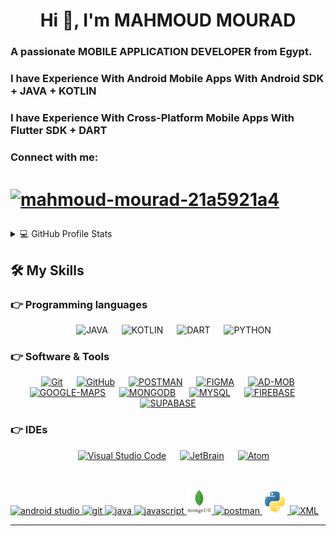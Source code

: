 <h1 align="center">Hi 👋, I'm MAHMOUD MOURAD</h1>
<h3 align="left">A passionate MOBILE APPLICATION DEVELOPER from Egypt.</h3>
<h3 align="left">I have Experience With Android Mobile Apps With Android SDK + JAVA + KOTLIN</h3>
<h3 align="left">I have Experience With Cross-Platform Mobile Apps With Flutter SDK + DART</h3>

<h3 align="left">Connect with me:</h3>
<p align="left">
<h1>    
<a href="https://linkedin.com/in/mahmoud-mourad-21a5921a4" target="blank"><img align="center" src="https://raw.githubusercontent.com/rahuldkjain/github-profile-readme-generator/master/src/images/icons/Social/linked-in-alt.svg" alt="mahmoud-mourad-21a5921a4" height="30" width="40" /></a>
</p>
</h1>


<details> 
  <summary>💻 GitHub Profile Stats</summary>
  <div>
    <h2 align="center"> 📊 Github stats </h2>
      <br/>
        <p align="center">
          <a href="https://github.com/1999AZZAR/">
          <img src="https://github-readme-stats.vercel.app/api/top-langs/?username=mahmourad98&langs_count=6&theme=gruvbox&layout=compact&hide_border=true"               alt="mahmourad98 :: Top Langs" /></a>
        </p>
        <p align="center">
          <a href="https://github.com/1999AZZAR/">
          <img width="49.5%" src="https://github-readme-stats.vercel.app/api?username=mahmourad98&show_icons=true&theme=gruvbox&hide_border=true" />
          <img width="49.5%" src="https://github-readme-streak-stats.herokuapp.com/?user=mahmourad98&theme=gruvbox&hide_border=true" />
          </a>
       </p>
     <br>
  </div>    
</details>

## 🛠️ My Skills

### 👉 Programming languages

<p align="center"> 
  &emsp; 
  <a> 
    <img alt="JAVA" src="https://www.vectorlogo.zone/logos/java/java-horizontal.svg">
  </a> 
  &emsp;
  <a> 
    <img alt="KOTLIN" src="https://www.vectorlogo.zone/logos/kotlinlang/kotlinlang-ar21.svg">
  </a> 
  &emsp;
  <a> 
     <img alt="DART" src="https://www.vectorlogo.zone/logos/dartlang/dartlang-ar21.svg">
   </a>
  &emsp;
  <a> 
    <img alt="PYTHON" src="https://www.vectorlogo.zone/logos/python/python-horizontal.svg">
  </a>
</p>

 ### 👉 Software & Tools
 
<p align="center">
  &emsp;
    <a href="#"><img alt="Git" src="https://img.shields.io/badge/Git%20-%23F05033.svg?style=plastic&logo=git&logoColor=white"></a>
  &emsp;
    <a href="#"><img alt="GitHub" src="https://img.shields.io/badge/github-%23181717.svg?style=plastic&logo=github&logoColor=white"></a>
  &emsp;
    <a href="#"><img alt="POSTMAN" src="https://www.vectorlogo.zone/logos/getpostman/getpostman-ar21.svg"></a>
  &emsp;
    <a href="#"><img alt="FIGMA" src="https://www.vectorlogo.zone/logos/figma/figma-ar21.svg"></a>
  &emsp;
    <a href="#"><img alt="AD-MOB" src="https://www.vectorlogo.zone/logos/google_admob/google_admob-ar21.svg"></a>
  &emsp;
    <a href="#"><img alt="GOOGLE-MAPS" src="https://www.vectorlogo.zone/logos/google_maps/google_maps-ar21.svg"></a>
  &emsp;
    <a href="#"><img alt="MONGODB" img src="https://www.vectorlogo.zone/logos/mongodb/mongodb-ar21.svg"></a>
  &emsp;
    <a href="#"><img alt="MYSQL" src="https://www.vectorlogo.zone/logos/mysql/mysql-horizontal.svg"></a>
  &emsp;
    <a href="#"><img alt="FIREBASE" src="https://www.vectorlogo.zone/logos/firebase/firebase-ar21.svg"></a>
  &emsp;
    <a href="#"><img alt="SUPABASE" src="https://www.vectorlogo.zone/logos/supabase/supabase-ar21.svg"></a>
</p>

 ### 👉 IDEs
 
<p align="center">
  &emsp;
    <a href="#"><img alt="Visual Studio Code" src="https://img.shields.io/badge/Visual%20Studio%20Code-0078d7.svg?style=plastic&logo=visual-studio-code&logoColor=white"></a>
  &emsp;
    <a href="#"><img alt="JetBrain" src="https://img.shields.io/badge/jetbrains-%23000000.svg?style=plastic&logo=jetbrains&logoColor=white" /></a>
  &emsp;
    <a href="#"><img alt="Atom" src="https://img.shields.io/badge/atom-%2366595C.svg?&style=plastic&logo=atom&logoColor=white" /></a>
</p>

<br/>


<p align="left">
    <a href="https://developer.android.com/studio" target="_blank" title ="android studio"> <img
            src="https://2.bp.blogspot.com/-tzm1twY_ENM/XlCRuI0ZkRI/AAAAAAAAOso/BmNOUANXWxwc5vwslNw3WpjrDlgs9PuwQCLcBGAsYHQ/s1600/pasted%2Bimage%2B0.png"
            alt="android studio" width="40" height="40" /> </a>
    <a href="https://git-scm.com/" target="_blank" title ="git"> <img
            src="https://www.vectorlogo.zone/logos/git-scm/git-scm-icon.svg" alt="git" width="40" height="40" /> </a>
    <a href="https://www.java.com/en/" target="_blank" title ="java"> <img
            src="https://www.oracle.com/a/ocom/img/obic-java-cup.svg"
            alt="java" width="40" height="40" /> </a>
    <a href="https://docs.flutter.dev/" target="_blank" title ="flutter"> <img
            src="https://storage.googleapis.com/cms-storage-bucket/847ae81f5430402216fd.svg"
            alt="javascript" width="40" height="40" /> </a>
    <a href="https://www.mongodb.com/" target="_blank" title ="MongoDB"> <img
            src="https://raw.githubusercontent.com/devicons/devicon/master/icons/mongodb/mongodb-original-wordmark.svg"
            alt="mongodb" width="40" height="40" /> </a>
    <a href="https://postman.com" target="_blank" title ="Postman"> <img
            src="https://www.vectorlogo.zone/logos/getpostman/getpostman-icon.svg" alt="postman" width="40"
            height="40" /> </a>
    <a href="https://www.python.org" target="_blank" title ="Python"> <img
            src="https://raw.githubusercontent.com/devicons/devicon/master/icons/python/python-original.svg"
            alt="python" width="40" height="40" /> </a>
    <a href="https://www.xml.com/" target="_blank" title ="XML"> <img
            src="https://cdn.iconscout.com/icon/free/png-512/xml-file-2330558-1950399.png"
            alt="XML" width="40" height="40" /> </a>
</p>

<hr/>

